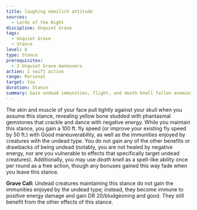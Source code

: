 ```yaml
---
title: laughing demilich attitude
sources:
  - Lords of the Night
discipline: Unquiet Grave
tags:
  - Unquiet Grave
  - Stance
level: 8
type: Stance
prerequisites:
  - 3 Unquiet Grave maneuvers
action: 1 swift action
range: Personal
target: You
duration: Stance
summary: Gain undead immunities, flight, and death knell fallen enemies.
---
```


The skin and muscle of your face pull tightly against your skull when you assume this stance, revealing yellow bone studded with phantasmal gemstones that crackle and dance with negative energy. While you maintain this stance, you gain a 100 ft. fly speed (or improve your existing fly speed by 50 ft.) with Good maneuverability, as well as the immunities enjoyed by creatures with the undead type. You do not gain any of the other benefits or drawbacks of being undead (notably, you are not healed by negative energy, nor are you vulnerable to effects that specifically target undead creatures). Additionally, you may use *death knell* as a spell-like ability once per round as a free action, though any bonuses gained this way fade when you leave this stance.

**Grave Call:** Undead creatures maintaining this stance do not gain the immunities enjoyed by the undead type; instead, they become immune to positive energy damage and gain DR 20/bludgeoning and good. They still benefit from the other effects of this stance.

